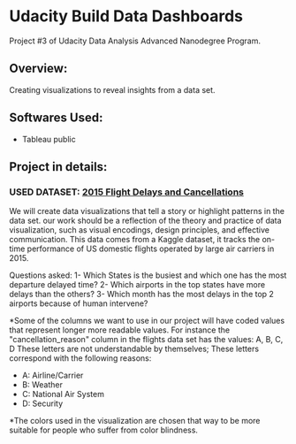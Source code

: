 # Udacity Build Data Dashboards
Project #3 of Udacity Data Analysis Advanced Nanodegree Program.

## Overview:
 Creating visualizations to reveal insights from a data set.
 
## Softwares Used:
 - Tableau public

## Project in details:
### USED DATASET: [2015 Flight Delays and Cancellations](https://www.kaggle.com/usdot/flight-delays/data)

We will create data visualizations that tell a story or highlight patterns in the data set. our work should be a reflection of the theory and practice of data visualization, such as visual encodings, design principles, and effective communication.
This data comes from a Kaggle dataset, it tracks the on-time performance of US domestic flights operated by large air carriers in 2015.

Questions asked:
1- Which States is the busiest and which one has the most departure delayed time?
2- Which airports in the top states have more delays than the others?
3- Which month has the most delays in the top 2 airports because of human intervene?

\*Some of the columns we want to use in our project will have coded values that represent longer more readable values. For instance the "cancellation_reason" column in the flights data set has the values: A, B, C, D These letters are not understandable by themselves; These letters correspond with the following reasons:

 - A: Airline/Carrier
 - B: Weather
 - C: National Air System
 - D: Security

\*The colors used in the visualization are chosen that way to be more suitable for people who suffer from color blindness.
